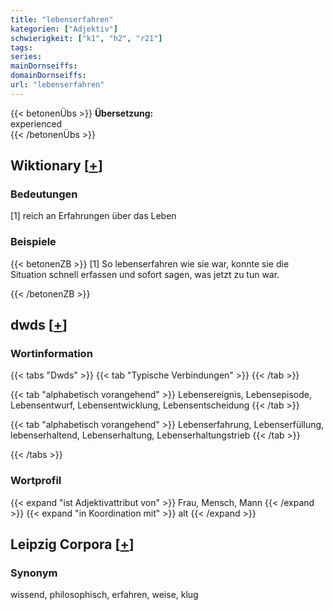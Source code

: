 ```yaml
---
title: "lebenserfahren"
kategorien: ["Adjektiv"]
schwierigkeit: ["k1", "h2", "r21"]
tags:
series:
mainDornseiffs:
domainDornseiffs:
url: "lebenserfahren"
---
```


{{< betonenÜbs >}}
**Übersetzung:**  
experienced  
{{< /betonenÜbs >}}

## Wiktionary [[+](https://de.wiktionary.org/wiki/lebenserfahren)]

### Bedeutungen
[1] reich an Erfahrungen über das Leben  

### Beispiele
{{< betonenZB >}}
[1] So lebenserfahren wie sie war, konnte sie die Situation schnell erfassen und sofort sagen, was jetzt zu tun war.  

{{< /betonenZB >}}


## dwds [[+](https://www.dwds.de/wb/lebenserfahren)]

### Wortinformation
{{< tabs "Dwds" >}}
{{< tab "Typische Verbindungen" >}}
{{< /tab >}}

{{< tab "alphabetisch vorangehend" >}}
Lebensereignis, Lebensepisode, Lebensentwurf, Lebensentwicklung, Lebensentscheidung
{{< /tab >}}

{{< tab "alphabetisch vorangehend" >}}
Lebenserfahrung, Lebenserfüllung, lebenserhaltend, Lebenserhaltung, Lebenserhaltungstrieb
{{< /tab >}}

{{< /tabs >}}

### Wortprofil
{{< expand "ist Adjektivattribut von" >}} Frau, Mensch, Mann {{< /expand >}}
{{< expand "in Koordination mit" >}} alt {{< /expand >}}

## Leipzig Corpora [[+](https://corpora.uni-leipzig.de/en/res?word=lebenserfahren&corpusId=deu_newscrawl-public_2018)]


### Synonym
wissend, philosophisch, erfahren, weise, klug


